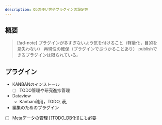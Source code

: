 ```yaml
---
description: Obの使い方やプラグインの設定等
---
```


## 概要
> [!ad-note]
プラグインが多すぎないよう気を付けること（軽量化，目的を見失わない）
再現性の確保（プラグインでぶつかることあり）
publishできるプラグインは限られている。





## プラグイン
- KANBANのインストール
	- [ ] TODO管理や研究進捗管理
- Dataview
	- Kanban利用，TODO, 表, 
- 編集のためのプラグイン

- [ ] Metaデータの管理 [[TODO_DB化]]にも必要